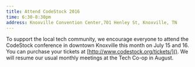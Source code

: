 ```yaml
---
title: Attend CodeStock 2016
time: 6:30-8:30pm
address: Knoxville Convention Center,701 Henley St, Knoxville, TN
---
```


To support the local tech community, we encourage everyone to attend the CodeStock conference in downtown Knoxville this month on July 15 and 16. You can purchase your tickets at [http://www.codestock.org/tickets/](). We will resume our usual monthly meetings at the Tech Co-op in August.
